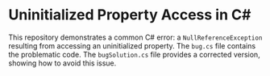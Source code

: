 # Uninitialized Property Access in C#

This repository demonstrates a common C# error: a `NullReferenceException` resulting from accessing an uninitialized property.  The `bug.cs` file contains the problematic code.  The `bugSolution.cs` file provides a corrected version, showing how to avoid this issue.